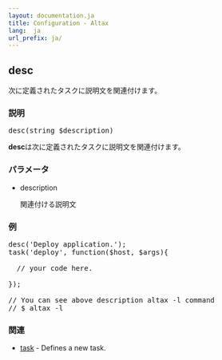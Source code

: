 ```yaml
---
layout: documentation.ja
title: Configuration - Altax
lang:  ja
url_prefix: ja/
---
```

## desc

次に定義されたタスクに説明文を関連付けます。

### 説明

<pre class="php-nonumber">
desc(string $description)
</pre>

**desc**は次に定義されたタスクに説明文を関連付けます。

### パラメータ

* description

  関連付ける説明文

### 例

<pre class="php-nonumber">
desc('Deploy application.');
task('deploy', function($host, $args){

  // your code here.

});

// You can see above description altax -l command
// $ altax -l
</pre>

### 関連

* [task](/altax/ja/documentation/configuration/task.html) - Defines a new task.

